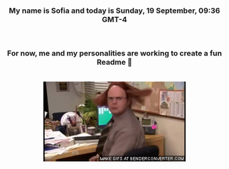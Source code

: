 


<div align="center">
<h3 >My name is Sofia and today is Sunday, 19 September, 09:36 GMT-4</h3><br>
<h3 >For now, me and my personalities are working to create a fun Readme 👋
</h3><br>
<img src='img/dwight.gif' alt='working...'/>
</div>
